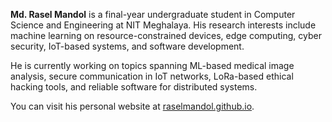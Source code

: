 **Md. Rasel Mandol** is a final-year undergraduate student in Computer Science and Engineering at NIT Meghalaya. His research interests include machine learning on resource-constrained devices, edge computing, cyber security, IoT-based systems, and software development.

He is currently working on topics spanning ML-based medical image analysis, secure communication in IoT networks, LoRa-based ethical hacking tools, and reliable software for distributed systems.

You can visit his personal website at [raselmandol.github.io](https://raselmandol.github.io).
